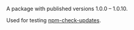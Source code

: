 A package with published versions 1.0.0 – 1.0.10.

Used for testing [npm-check-updates](https://github.com/tjunnone/npm-check-updates).